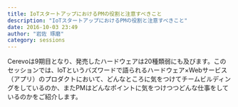 ```yaml
---
title: IoTスタートアップにおけるPMの役割と注意すべきこと
description: "IoTスタートアップにおけるPMの役割と注意すべきこと"
date: 2016-10-03 23:49
author: "岩佐 琢磨"
category: sessions
---
```

Cerevoは9期目となり、発売したハードウェアは20種類弱にも及びます。このセッションでは、IoTというバズワードで語られるハードウェア×Webサービス（アプリ）のプロダクトにおいて、どんなところに気をつけてチームビルディングをしているのか、またPMはどんなポイントに気をつけつつどんな仕事をしているのかをご紹介します。
